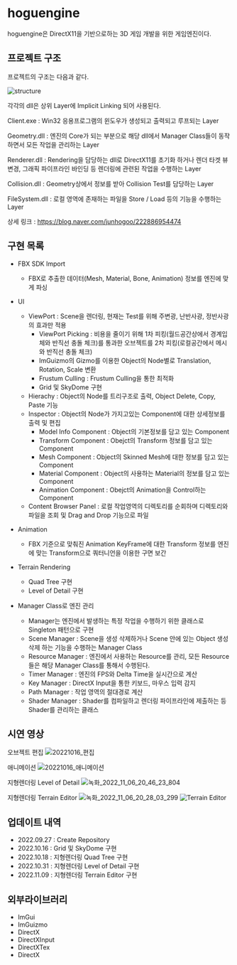 # hoguengine
hoguengine은 DirectX11을 기반으로하는 3D 게임 개발을 위한 게임엔진이다.


## 프로젝트 구조

프로젝트의 구조는 다음과 같다.

![structure](https://user-images.githubusercontent.com/97880907/193234230-b50a2010-93e3-43b0-9de8-04e0f6835ce0.png)

각각의 dll은 상위 Layer에 Implicit Linking 되어 사용된다.

Client.exe : Win32 응용프로그램의 윈도우가 생성되고 출력되고 루프되는 Layer

Geometry.dll : 엔진의 Core가 되는 부분으로 해당 dll에서 Manager Class들이 동작하면서 모든 작업을 관리하는 Layer

Renderer.dll : Rendering을 담당하는 dll로 DirectX11를 초기화 하거나 렌더 타겟 뷰 변경, 그래픽 파이프라인 바인딩 등 렌더링에 관련된 작업을 수행하는 Layer

Collision.dll : Geometry상에서 정보를 받아 Collision Test를 담당하는 Layer

FileSystem.dll : 로컬 영역에 존재하는 파일을 Store / Load 등의 기능을 수행하는 Layer


상세 링크 : <https://blog.naver.com/junhogoo/222886954474>

## 구현 목록

* FBX SDK Import
  * FBX로 추출한 데이터(Mesh, Material, Bone, Animation) 정보를 엔진에 맞게 파싱

* UI
  * ViewPort : Scene을 렌더링, 현재는 Test를 위해 주변광, 난반사광, 정반사광의 효과만 적용
    * ViewPort Picking : 비용을 줄이기 위해 1차 피킹(월드공간상에서 경계입체와 반직선 충돌 체크)를 통과한 오브젝트를 2차 피킹(로컬공간에서 메시와 반직선 충돌 체크) 
    * ImGuizmo의 Gizmo를 이용한 Object의 Node별로 Translation, Rotation, Scale 변환  
    * Frustum Culling : Frustum Culling을 통한 최적화
    * Grid 및 SkyDome 구현
  * Hierachy : Object의 Node를 트리구조로 출력, Object Delete, Copy, Paste 기능 
  * Inspector : Object의 Node가 가지고있는 Component에 대한 상세정보를 출력 및 편집
    * Model Info Component : Object의 기본정보를 담고 있는 Component
    * Transform Component : Obejct의 Transform 정보를 담고 있는 Component
    * Mesh Component : Object의 Skinned Mesh에 대한 정보를 담고 있는 Component
    * Material Component : Object의 사용하는 Material의 정보를 담고 있는 Component
    * Animation Component : Obejct의 Animation을 Control하는 Component
  * Content Browser Panel : 로컬 작업영역의 디렉토리를 순회하며 디렉토리와 파일을 조회 및 Drag and Drop 기능으로 파일 

* Animation
  * FBX 기준으로 맞춰진 Animation KeyFrame에 대한 Transform 정보를 엔진에 맞는 Transform으로 쿼터니언을 이용한 구면 보간
  
* Terrain Rendering
  * Quad Tree 구현  
  * Level of Detail 구현
  
* Manager Class로 엔진 관리
  * Manager는 엔진에서 발생하는 특정 작업을 수행하기 위한 클래스로 Singleton 패턴으로 구현
  * Scene Manager : Scene을 생성 삭제하거나 Scene 안에 있는 Object 생성 삭제 하는 기능을 수행하는 Manager Class
  * Resource Manager : 엔진에서 사용하는 Resource를 관리, 모든 Resource들은 해당 Manager Class를 통해서 수행된다.
  * Timer Manager : 엔진의 FPS와 Delta Time을 실시간으로 계산
  * Key Manager : DirectX Input을 통한 키보드, 마우스 입력 감지
  * Path Manager : 작업 영역의 절대경로 계산
  * Shader Manager : Shader를 컴파일하고 렌더링 파이프라인에 제출하는 등 Shader를 관리하는 클래스
  

## 시연 영상

오브젝트 편집
![20221016_편집](https://user-images.githubusercontent.com/97880907/196042041-8ebd2c20-6d01-43e7-8d7e-f4a8347f1fdd.gif)

애니메이션
![20221016_애니메이션](https://user-images.githubusercontent.com/97880907/196042037-8d3d6ead-131c-4832-8ec7-988205129b36.gif)

지형렌더링 Level of Detail
![녹화_2022_11_06_20_46_23_804](https://user-images.githubusercontent.com/97880907/200168685-f499ce58-e375-4e92-acd8-0c87413ea6f8.gif)

지형렌더링 Terrain Editor
![녹화_2022_11_06_20_28_03_299](https://user-images.githubusercontent.com/97880907/200168510-62839c4d-3332-4554-9f86-d3f2330061b3.gif)
![Terrain Editor](https://user-images.githubusercontent.com/97880907/200875212-ca0611c0-d1e1-4627-b03a-1cc14a0f343c.gif)

## 업데이트 내역
- 2022.09.27 : Create Repository
- 2022.10.16 : Grid 및 SkyDome 구현
- 2022.10.18 : 지형렌더링 Quad Tree 구현
- 2022.10.31 : 지형렌더링 Level of Detail 구현
- 2022.11.09 : 지형렌더링 Terrain Editor 구현

## 외부라이브러리
* ImGui
* ImGuizmo
* DirectX
* DirectXInput
* DirectXTex
* DirectX

